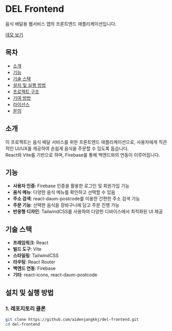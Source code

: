 # DEL Frontend

음식 배달용 웹서비스 앱의 프론트엔드 애플리케이션입니다.

[데모 보기](https://food-del-6b5bf.web.app)

## 목차

- [소개](#소개)
- [기능](#기능)
- [기술 스택](#기술-스택)
- [설치 및 실행 방법](#설치-및-실행-방법)
- [프로젝트 구조](#프로젝트-구조)
- [기여 방법](#기여-방법)
- [라이선스](#라이선스)
- [문의](#문의)

## 소개

이 프로젝트는 음식 배달 서비스를 위한 프론트엔드 애플리케이션으로, 사용자에게 직관적인 UI/UX를 제공하여 손쉽게 음식을 주문할 수 있도록 돕습니다.  
React와 Vite를 기반으로 하며, Firebase를 통해 백엔드와의 연동이 이루어집니다.

## 기능

- **사용자 인증**: Firebase 인증을 활용한 로그인 및 회원가입 기능
- **음식 메뉴**: 다양한 음식 메뉴를 확인하고 선택할 수 있음
- **주소 검색**: react-daum-postcode를 이용한 간편한 주소 검색 기능
- **주문 기능**: 선택한 음식을 장바구니에 담고 주문 진행 가능
- **반응형 디자인**: TailwindCSS를 사용하여 다양한 디바이스에서 최적화된 UI 제공

## 기술 스택

- **프레임워크**: React
- **빌드 도구**: Vite
- **스타일링**: TailwindCSS
- **라우팅**: React Router
- **백엔드 연동**: Firebase
- **기타**: react-icons, react-daum-postcode

## 설치 및 실행 방법

### 1. 레포지토리 클론

```bash
git clone https://github.com/aidenjangkkj/del-frontend.git
cd del-frontend
